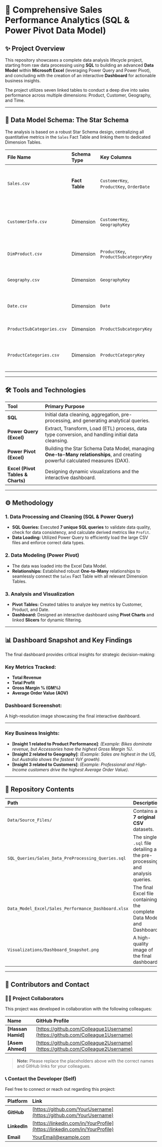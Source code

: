 # 🚀 Comprehensive Sales Performance Analytics (SQL & Power Pivot Data Model)

## ✨ Project Overview

This repository showcases a complete data analysis lifecycle project, starting from raw data processing using **SQL** to building an advanced **Data Model** within **Microsoft Excel** (leveraging Power Query and Power Pivot), and concluding with the creation of an interactive **Dashboard** for actionable business insights.

The project utilizes seven linked tables to conduct a deep dive into sales performance across multiple dimensions: Product, Customer, Geography, and Time.

---

## 📂 Data Model Schema: The Star Schema

The analysis is based on a robust Star Schema design, centralizing all quantitative metrics in the `Sales` Fact Table and linking them to dedicated Dimension Tables.

| File Name | Schema Type | Key Columns | Description |
| :--- | :--- | :--- | :--- |
| `Sales.csv` | **Fact Table** | `CustomerKey`, `ProductKey`, `OrderDate` | Details of each transaction (Sales Amount, Cost, Profit). |
| `CustomerInfo.csv` | Dimension | `CustomerKey`, `GeographyKey` | Customer demographics (Occupation, Income, Marital Status). |
| `DimProduct.csv` | Dimension | `ProductKey`, `ProductSubcategoryKey` | Product details (Color, Size, Cost, Price). |
| `Geography.csv` | Dimension | `GeographyKey` | Geographical location (City, State, Country). |
| `Date.csv` | Dimension | `Date` | Time attributes (Year, Month, Quarter). |
| `ProductSubCategories.csv` | Dimension | `ProductSubcategoryKey` | Names of product subcategories. |
| `ProductCategories.csv` | Dimension | `ProductCategoryKey` | Names of product main categories (e.g., Bikes, Clothing). |

---

## 🛠️ Tools and Technologies

| Tool | Primary Purpose |
| :--- | :--- |
| **SQL** | Initial data cleaning, aggregation, pre-processing, and generating analytical queries. |
| **Power Query (Excel)** | Extract, Transform, Load (ETL) process, data type conversion, and handling initial data cleansing. |
| **Power Pivot (Excel)** | Building the Star Schema Data Model, managing **One-to-Many relationships**, and creating powerful calculated measures (DAX). |
| **Excel (Pivot Tables & Charts)** | Designing dynamic visualizations and the interactive dashboard. |

---

## ⚙️ Methodology

### 1. Data Processing and Cleaning (SQL & Power Query)

* **SQL Queries:** Executed **7 unique SQL queries** to validate data quality, check for data consistency, and calculate derived metrics like `Profit`.
* **Data Loading:** Utilized Power Query to efficiently load the large CSV files and enforce correct data types.

### 2. Data Modeling (Power Pivot)

* The data was loaded into the Excel Data Model.
* **Relationships:** Established robust **One-to-Many** relationships to seamlessly connect the `Sales` Fact Table with all relevant Dimension Tables.

### 3. Analysis and Visualization

* **Pivot Tables:** Created tables to analyze key metrics by Customer, Product, and Date.
* **Dashboard:** Designed an interactive dashboard using **Pivot Charts** and linked **Slicers** for dynamic filtering.

---

## 📊 Dashboard Snapshot and Key Findings

The final dashboard provides critical insights for strategic decision-making:

### Key Metrics Tracked:

* **Total Revenue**
* **Total Profit**
* **Gross Margin % (GM%)**
* **Average Order Value (AOV)**

### Dashboard Screenshot:

A high-resolution image showcasing the final interactive dashboard.



***

### Key Business Insights:

* **[Insight 1 related to Product Performance]**: *(Example: Bikes dominate revenue, but Accessories have the highest Gross Margin %)*.
* **[Insight 2 related to Geography]**: *(Example: Sales are highest in the US, but Australia shows the fastest YoY growth)*.
* **[Insight 3 related to Customers]**: *(Example: Professional and High-Income customers drive the highest Average Order Value)*.

---

## 📁 Repository Contents

| Path | Description |
| :--- | :--- |
| `Data/Source_Files/` | Contains all **7 original CSV** datasets. |
| `SQL_Queries/Sales_Data_PreProcessing_Queries.sql` | The single `.sql` file detailing all the pre-processing and analysis queries. |
| `Data_Model_Excel/Sales_Performance_Dashboard.xlsx` | The final Excel file containing the complete Data Model and Dashboard. |
| `Visualizations/Dashboard_Snapshot.png` | A high-quality image of the final dashboard. |

---

## 🤝 Contributors and Contact

### 🧑‍💻 Project Collaborators

This project was developed in collaboration with the following colleagues:

| Name | GitHub Profile |
| :--- | :--- |
| **[Hassan Hamid]** | [https://github.com/Colleague1Username](https://github.com/Colleague1Username) |
| **[Asem Ahmed]** | [https://github.com/Colleague2Username](https://github.com/Colleague2Username) |

> **Note:** Please replace the placeholders above with the correct names and GitHub links for your colleagues.

### 📞 Contact the Developer (Self)

Feel free to connect or reach out regarding this project:

| Platform | Link |
| :--- | :--- |
| **GitHub** | [https://github.com/YourUsername](https://github.com/YourUsername) |
| **LinkedIn** | [https://linkedin.com/in/YourProfile](https://linkedin.com/in/YourProfile) |
| **Email** | [YourEmail@example.com](mailto:mostafa4businesses@gmail.com) |
